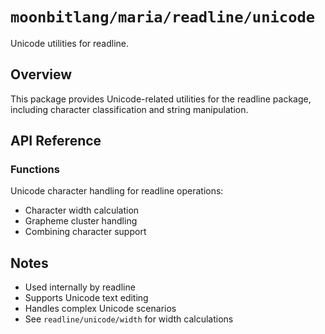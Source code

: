 # `moonbitlang/maria/readline/unicode`

Unicode utilities for readline.

## Overview

This package provides Unicode-related utilities for the readline package, including character classification and string manipulation.

## API Reference

### Functions

Unicode character handling for readline operations:
- Character width calculation
- Grapheme cluster handling
- Combining character support

## Notes

- Used internally by readline
- Supports Unicode text editing
- Handles complex Unicode scenarios
- See `readline/unicode/width` for width calculations

